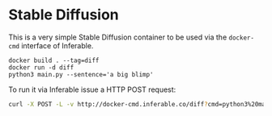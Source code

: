 # Stable Diffusion

This is a very simple Stable Diffusion container to be used via the `docker-cmd` interface of Inferable.

```
docker build . --tag=diff
docker run -d diff
python3 main.py --sentence='a big blimp'
```

To run it via Inferable issue a HTTP POST request:
```bash
curl -X POST -L -v http://docker-cmd.inferable.co/diff?cmd=python3%20main.py%20--sentence=%22a%20big%20blimp%22
```